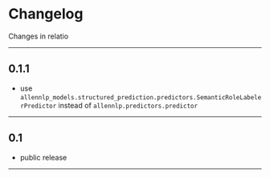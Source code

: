 # Changelog

Changes in relatio

----

## 0.1.1
- use `allennlp_models.structured_prediction.predictors.SemanticRoleLabelerPredictor` instead of `allennlp.predictors.predictor`

---

## 0.1
- public release

---

